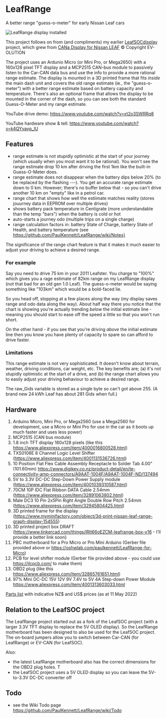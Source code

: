 # LeafRange
A better range "guess-o-meter" for early Nissan Leaf cars

![LeafRange display installed](/../main/LeafRange-600x264-20220425.jpg)

This project follows on from (and compliments) my earlier [LeafSOCdisplay](https://github.com/PaulKennett/LeafSOCdisplay) project, which grew from [CANa Display for Nissan LEAF](https://ev-olution.yolasite.com/CANa.php) © Copyright EV-OLUTION

The project uses an Ardunio Micro (or Mini Pro, or Mega2650) with a 160x128 pixel TFT display and a MCP2515 CAN-bus module to passively listen to the Car-CAN data bus and use the info to provide a more rational range estimate. The display is mounted in a 3D printed frame that fits *inside* the main dash unit and covers the old range estimate (ie., the "guess-o-meter") with a better range estimate based on battery capacity and temperature. There's also an optional frame that allows the display to be mounted in the corner of the dash, so you can see both the standard Guess-O-Meter and my range estimate.

YouTube drive demo: https://www.youtube.com/watch?v=xt2o3SWRRq8

YouTube hardware show & tell: https://www.youtube.com/watch?v=k4QYvayp_lU

## Features

* range estimate is not stupidly optimistic at the start of your journey (which usually when you most want it to be rational). You won't see the range estimate drop 10 km after driving the first 1km like the built-in Guess-O-Meter does.
* range estimate does not disappear when the battery dips below 20% (to be replaced by the flashing ---). You get an accurate range estimate down to 0 km. However; there's no buffer below that - so you can't drive another 10 km on "empty" like in a petrol car.
* range chart that shows how well the estiimate matches reality (stores jouurney data in EEPROM over multiple drives)
* shows battery pack temperature in Centigrate (more understandable than the temp "bars") when the battery is cold or hot
* auto-starts a journey odo (multiple trips on a single charge)
* range calculation factors in: battery State of Charge, battery State of Health, and battery temperature (see https://github.com/PaulKennett/LeafRange/wiki/Notes}

The significance of the range chart feature is that it makes it much easier to adjust your driving to achieve a desired range.

### For example
Say you need to drive 75 km in your 2011 Leafster. You charge to "100%" which gives you a rage estimate of 82km range on my LeafRange display (not that bad for an old gen 1.0 Leaf). The guess-o-meter would be saying something like "103km" which would be a bold-faced lie. 

So you head off, stopping at a few places along the way (my display saves range and odo data along the way). About half way there you notice that the chart is showing you're actually trending _below_ the initial estimate line - meaning you should start to ease off the speed a little so that you won't run short. 

On the other hand - if you see that you're driving _above_ the initial estimate line then you know you have plenty of capacity to spare so can afford to drive faster.

### Limitations

This range estimate is not very sophisticated. It doesn't know about terrain, weather, driving conditions, car weight, etc. The key benefits are; (a) it's not stupidly optimistic at the start of a drive, and (b) the range chart allows you to easily adjust your driving behaviour to achieve a desired range.

The raw_Gids variable is stored as a single byte so can't got above 255. (A brand new 24 kWh Leaf has about 281 Gids when full.)

## Hardware

1. Arduino Micro, Mini Pro, or Mega2560 (use a Mega2560 for development, use a Micro or Mini Pro for use in the car as it boots up much faster and uses less power)
2. MCP2515 (CAN bus module)
3. 1.8 inch TFT display 160x128 pixels (like this https://www.aliexpress.com/item/4000016800528.html)
4. TXS0108E 8 Channel Logic Level Shifter (https://www.aliexpress.com/item/4001131536726.html)
5. 10 Position Flat Flex Cable Assembly Receptacle to Solder Tab 4.00" (101.60mm) https://www.digikey.co.nz/product-detail/en/te-connectivity-amp-connectors/A9AAT-1004F/A9AAT-1004F-ND/137494
6. 5V to 3.3V DC-DC Step-Down Power Supply module (https://www.aliexpress.com/item/4001039310587.html)
7. 70CM 10P IDC Flat Ribbon DATA Cable 2.54mm (https://www.aliexpress.com/item/32891063802.html)
8. Male DC3 10 Pin 2x5Pin Right Angle Double Row Pitch 2.54mm (https://www.aliexpress.com/item/32945804425.html)
9. 3D printed frame for the display (https://www.myminifactory.com/object/3d-print-nissan-leaf-range-graph-display-154555)
10. 3D printed project box DRAFT (https://www.tinkercad.com/things/lRlt66oEZCM-leafrange-box-v16 - I'll provide a better link soon}
11. PBC motherboard for a Pro Micro or Pro Mini Arduino (Gerber file provided above or https://oshwlab.com/paulkennett/LeafRange-for-Micro)
12. PCB for level shifter module (Gerber file provided above - you could use https://jlcpcb.com/ to make them)
13. OBD2 plug (like this https://www.aliexpress.com/item/32865761651.html)
14. 97% Mini DC-DC 15V 12V 9V 7.4V to 5V 4A Step-down Power Module https://www.aliexpress.com/item/4001313603033.html

[Parts list](https://docs.google.com/spreadsheets/d/e/2PACX-1vS2Nyihl8SLagP5YnfhvbngJ51losEeNEex3Urd8iOHfg4pMDlcg-ZONYQ7dYSHcnsXQ2ahFD6JTfKS/pubhtml?gid=487315142&single=true) with indicative NZ$ and US$ prices (as at 11 May 2022)

## Relation to the LeafSOC project

The LeafRange project started out as a fork of the LeafSOC project (with a larger 3.3V TFT display to replace the 5V OLED display). So the LeafRange motherboard has been designed to also be used for the LeafSOC project. The on-board jumpers allow you to switch between Car-CAN (for LeafRange) or EV-CAN (for LeafSOC). 

Also: 
* the latest LeafRange motherboard also has the correct dimensions for the OBD2 plug holes. T
* the LeafSOC project uses a 5V OLED display so you can leave the 5V-to-3.3V DC-DC converter off  


## Todo
- see the Wiki Todo page https://github.com/PaulKennett/LeafRange/wiki/Todo
